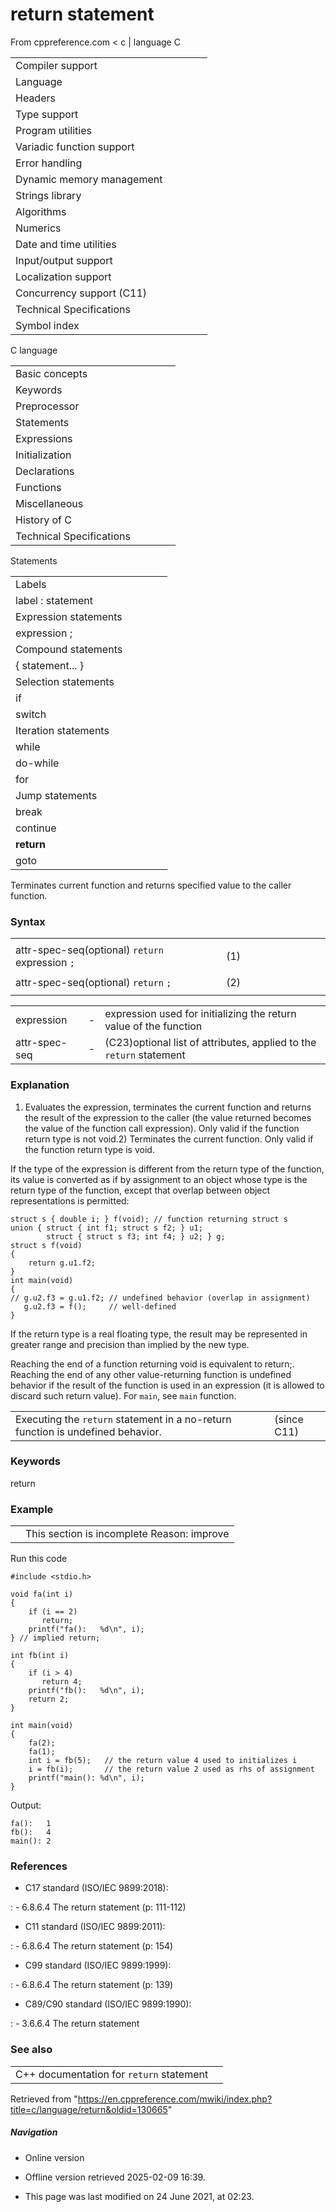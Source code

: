 # return statement

From cppreference.com
< c‎ | language
 C

|  |  |  |  |  |
| --- | --- | --- | --- | --- |
| Compiler support | | | | |
| Language | | | | |
| Headers | | | | |
| Type support | | | | |
| Program utilities | | | | |
| Variadic function support | | | | |
| Error handling | | | | |
| Dynamic memory management | | | | |
| Strings library | | | | |
| Algorithms | | | | |
| Numerics | | | | |
| Date and time utilities | | | | |
| Input/output support | | | | |
| Localization support | | | | |
| Concurrency support (C11) | | | | |
| Technical Specifications | | | | |
| Symbol index | | | | |

 C language

|  |  |  |  |  |
| --- | --- | --- | --- | --- |
| Basic concepts | | | | |
| Keywords | | | | |
| Preprocessor | | | | |
| Statements | | | | |
| Expressions | | | | |
| Initialization | | | | |
| Declarations | | | | |
| Functions | | | | |
| Miscellaneous | | | | |
| History of C | | | | |
| Technical Specifications | | | | |

 Statements

|  |  |  |  |  |
| --- | --- | --- | --- | --- |
| Labels | | | | |
| label : statement | | | | |
| Expression statements | | | | |
| expression ; | | | | |
| Compound statements | | | | |
| { statement... } | | | | |
| Selection statements | | | | |
| if | | | | |
| switch | | | | |
| Iteration statements | | | | |
| while | | | | |
| do-while | | | | |
| for | | | | |
| Jump statements | | | | |
| break | | | | |
| continue | | | | |
| ****return**** | | | | |
| goto | | | | |

Terminates current function and returns specified value to the caller function.

### Syntax

|  |  |  |  |  |  |  |  |  |  |
| --- | --- | --- | --- | --- | --- | --- | --- | --- | --- |
|  | | | | | | | | | |
| attr-spec-seq(optional) `return` expression `;` | (1) |  |
|  | | | | | | | | | |
| attr-spec-seq(optional) `return` `;` | (2) |  |
|  | | | | | | | | | |

|  |  |  |
| --- | --- | --- |
| expression | - | expression used for initializing the return value of the function |
| attr-spec-seq | - | (C23)optional list of attributes, applied to the `return` statement |

### Explanation

1) Evaluates the expression, terminates the current function and returns the result of the expression to the caller (the value returned becomes the value of the function call expression). Only valid if the function return type is not void.2) Terminates the current function. Only valid if the function return type is void.

If the type of the expression is different from the return type of the function, its value is converted as if by assignment to an object whose type is the return type of the function, except that overlap between object representations is permitted:

```
struct s { double i; } f(void); // function returning struct s
union { struct { int f1; struct s f2; } u1;
        struct { struct s f3; int f4; } u2; } g;
struct s f(void)
{
    return g.u1.f2;
}
int main(void)
{
// g.u2.f3 = g.u1.f2; // undefined behavior (overlap in assignment)
   g.u2.f3 = f();     // well-defined
}

```

If the return type is a real floating type, the result may be represented in greater range and precision than implied by the new type.

Reaching the end of a function returning void is equivalent to return;. Reaching the end of any other value-returning function is undefined behavior if the result of the function is used in an expression (it is allowed to discard such return value). For `main`, see `main` function.

|  |  |
| --- | --- |
| Executing the `return` statement in a no-return function is undefined behavior. | (since C11) |

### Keywords

return

### Example

|  |  |
| --- | --- |
|  | This section is incomplete Reason: improve |

Run this code

```
#include <stdio.h>
 
void fa(int i)
{
    if (i == 2)
       return;
    printf("fa():   %d\n", i);
} // implied return;
 
int fb(int i)
{
    if (i > 4)
       return 4;
    printf("fb():   %d\n", i);
    return 2;
}
 
int main(void)
{
    fa(2);
    fa(1);
    int i = fb(5);   // the return value 4 used to initializes i
    i = fb(i);       // the return value 2 used as rhs of assignment
    printf("main(): %d\n", i);
}

```

Output:

```
fa():   1
fb():   4
main(): 2

```

### References

- C17 standard (ISO/IEC 9899:2018):

:   - 6.8.6.4 The return statement (p: 111-112)

- C11 standard (ISO/IEC 9899:2011):

:   - 6.8.6.4 The return statement (p: 154)

- C99 standard (ISO/IEC 9899:1999):

:   - 6.8.6.4 The return statement (p: 139)

- C89/C90 standard (ISO/IEC 9899:1990):

:   - 3.6.6.4 The return statement

### See also

|  |  |
| --- | --- |
| C++ documentation for `return` statement | |

Retrieved from "<https://en.cppreference.com/mwiki/index.php?title=c/language/return&oldid=130665>"

##### Navigation

- Online version
- Offline version retrieved 2025-02-09 16:39.

- This page was last modified on 24 June 2021, at 02:23.